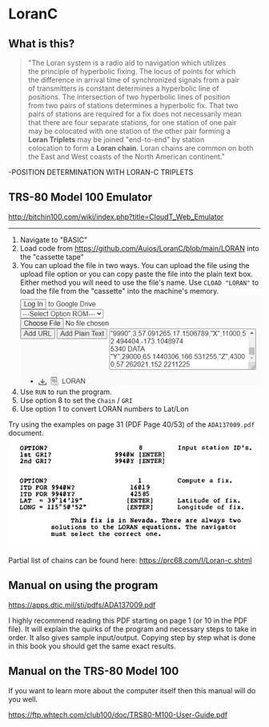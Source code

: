 # LoranC

## What is this?
>"The Loran system is a radio aid to navigation which utilizes<br>
the principle of hyperbolic fixing. The locus of points for which<br>
the difference in arrival time of synchronized signals from a pair<br>
of transmitters is constant determines a hyperbolic line of<br>
positions. The intersection of two hyperbolic lines of position<br>
from two pairs of stations determines a hyperbolic fix. That two<br>
pairs of stations are required for a fix does not necessarily mean<br>
that there are four separate stations, for one station of one pair<br>
may be colocated with one station of the other pair forming a<br>
**Loran Triplets** may be joined "end-to-end" by station<br>
colocation to form a **Loran chain**. Loran chains are common on both<br>
the East and West coasts of the North American continent."

-POSITION DETERMINATION WITH LORAN-C TRIPLETS


## TRS-80 Model 100 Emulator

http://bitchin100.com/wiki/index.php?title=CloudT_Web_Emulator

---

1. Navigate to "BASIC"
2. Load code from https://github.com/Auios/LoranC/blob/main/LORAN into the "cassette tape"
3. You can upload the file in two ways. You can upload the file using the upload file option or you can copy paste the file into the plain text box. Either method you will need to use the file's name. Use `CLOAD "LORAN"` to load the file from the "cassette" into the machine's memory.
![loran_upload.png](loran_upload.png)
4. Use `RUN` to run the program.
5. Use option 8 to set the `Chain` / `GRI`
7. Use option 1 to convert LORAN numbers to Lat/Lon

Try using the examples on page 31 (PDF Page 40/53) of the `ADA137009.pdf` document.
![loran_usage.png](loran_usage.png)

Partial list of chains can be found here: https://prc68.com/I/Loran-c.shtml

## Manual on using the program

https://apps.dtic.mil/sti/pdfs/ADA137009.pdf

I highly recommend reading this PDF starting on page 1 (or 10 in the PDF file). It will explain the quirks of the program and necessary steps to take in order. It also gives sample input/output. Copying step by step what is done in this book you should get the same exact results.

## Manual on the TRS-80 Model 100
If you want to learn more about the computer itself then this manual will do you well.

https://ftp.whtech.com/club100/doc/TRS80-M100-User-Guide.pdf
